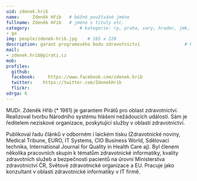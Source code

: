 ```yaml
---
uid: zdenek.hrib
name:     Zdeněk Hřib  	# běžně používáné jméno
fullname: Zdeněk Hřib  	# jméno s tituly etc.
category:                 	# kategorie: rp, praha, vary, hradec, jmk, senat
- ga
img: people/zdenek-hrib.jpg    # 165 x 220
description: garant programového bodu zdravotnictví             	# kratký popis, max 160 znaků
mail:
- zdenek.hrib@pirati.cz
mob:			  
profiles:
  github:     
  facebook: 	https://www.facebook.com/zdenek.hrib
  twitter: 	  https://twitter.com/ZdenekHrib
  flickr:	
odrga: 6
---
```


MUDr. Zdeněk Hřib (* 1981) je garantem Pirátů pro oblast zdravotnictví. Realizoval tvorbu Národního systému hlášení nežádoucích událostí. Sám je ředitelem neziskové organizace, poskytující služby v oblasti zdravotnictví. 

Publikoval řadu článků v odborném i laickém tisku (Zdravotnické noviny, Medical Tribune, EURO, IT Systems, CIO Business World, Sdělovací technika, International Journal for Quality in Health Care aj). Byl členem několika pracovních skupin k tématům zdravotnické informatiky, kvality zdravotních služeb a bezpečnosti pacientů na úrovni Ministerstva zdravotnictví ČR, Světové zdravotnické organizace a EU. Pracuje jako konzultant v oblasti zdravotnické informatiky v IT firmě.

